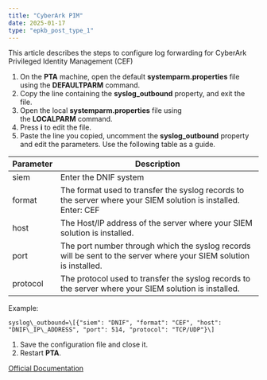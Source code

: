 ```yaml
---
title: "CyberArk PIM"
date: 2025-01-17
type: "epkb_post_type_1"
---
```


This article describes the steps to configure log forwarding for CyberArk Privileged Identity Management (CEF)

1. On the **PTA** machine, open the default **systemparm.properties** file using the **DEFAULTPARM** command.
2. Copy the line containing the **syslog\_outbound** property, and exit the file.
3. Open the local **systemparm.properties** file using the **LOCALPARM** command.
4. Press **i** to edit the file.
5. Paste the line you copied, uncomment the **syslog\_outbound** property and edit the parameters. Use the following table as a guide.

| **Parameter** | **Description** |
| --- | --- |
| siem | Enter the DNIF system |
| format | The format used to transfer the syslog records to the server where your SIEM solution is installed. Enter: CEF |
| host | The Host/IP address of the server where your SIEM solution is installed. |
| port | The port number through which the syslog records will be sent to the server where your SIEM solution is installed. |
| protocol | The protocol used to transfer the syslog records to the server where your SIEM solution is installed. |

Example:

```
syslog\_outbound=\[{"siem": "DNIF", "format": "CEF", "host": "DNIF\_IP\_ADDRESS", "port": 514, "protocol": "TCP/UDP"}\]
```

1. Save the configuration file and close it.
2. Restart **PTA**.

[Official Documentation](https://docs.cyberark.com/Product-Doc/OnlineHelp/PAS/Latest/en/Content/PTA/Outbound-Sending-%20PTA-syslog-Records-to-SIEM.htm?tocpath=Administration%7CComponents%7CPrivileged%20Threat%20Analytics%7CConfigure%20Privileged%20Threat%20Analytics%7CSend%20PTA%20Data%7CSend%20PTA%20syslog%20Records%20to%20SIEM%7C_____0)
